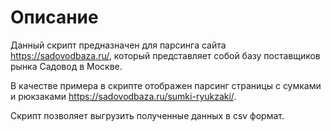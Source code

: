 # Описание

Данный скрипт предназначен для парсинга сайта https://sadovodbaza.ru/, который представляет собой базу поставщиков рынка Садовод в Москве.

В качестве примера в скрипте отображен парсинг страницы с сумками и рюкзаками https://sadovodbaza.ru/sumki-ryukzaki/.

Скрипт позволяет выгрузить полученные данных в csv формат.
